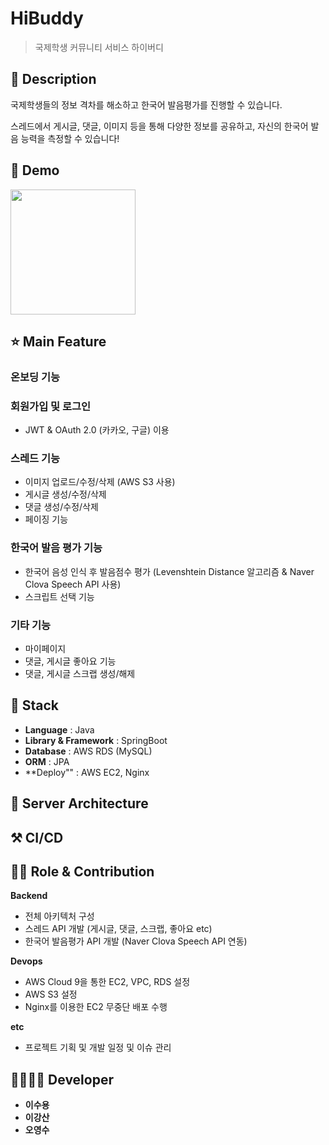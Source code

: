 # HiBuddy

> 국제학생 커뮤니티 서비스 하이버디 

## 📖 Description
국제학생들의 정보 격차를 해소하고 한국어 발음평가를 진행할 수 있습니다. 

스레드에서 게시글, 댓글, 이미지 등을 통해 다양한 정보를 공유하고, 자신의 한국어 발음 능력을 측정할 수 있습니다! 

## :baby_chick: Demo
<p float = "left">
  <img src = "https://github.com/user-attachments/assets/8c2f9ddb-3382-4f04-8f6e-065c687e9472" width = 200 />

## ⭐ Main Feature
### 온보딩 기능

### 회원가입 및 로그인 
- JWT & OAuth 2.0 (카카오, 구글) 이용

### 스레드 기능
- 이미지 업로드/수정/삭제 (AWS S3 사용)
- 게시글 생성/수정/삭제
- 댓글 생성/수정/삭제
- 페이징 기능

### 한국어 발음 평가 기능 
- 한국어 음성 인식 후 발음점수 평가 (Levenshtein Distance 알고리즘 & Naver Clova Speech API 사용)
- 스크립트 선택 기능 

### 기타 기능
- 마이페이지
- 댓글, 게시글 좋아요 기능
- 댓글, 게시글 스크랩 생성/해제 

## 🔧 Stack
- **Language** : Java
- **Library & Framework** : SpringBoot
- **Database** : AWS RDS (MySQL)
- **ORM** : JPA
- **Deploy"" : AWS EC2, Nginx 


## 🔨 Server Architecture

## ⚒ CI/CD

## 👨‍💻 Role & Contribution

**Backend**
- 전체 아키텍처 구성
- 스레드 API 개발 (게시글, 댓글, 스크랩, 좋아요 etc)
- 한국어 발음평가 API 개발 (Naver Clova Speech API 연동)

**Devops**
- AWS Cloud 9을 통한 EC2, VPC, RDS 설정
- AWS S3 설정
- Nginx를 이용한 EC2 무중단 배포 수행

**etc**
- 프로젝트 기획 및 개발 일정 및 이슈 관리 

## 👨‍👩‍👧‍👦 Developer
* **이수용**
* **이강산**
* **오영수**
